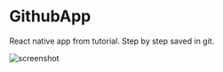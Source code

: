 # GithubApp
React native app from tutorial. Step by step saved in git.

![screenshot](https://i.imgur.com/BRmTg7I.png")
